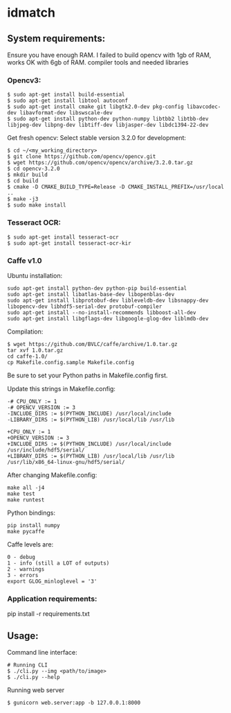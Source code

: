# idmatch

## System requirements:
Ensure you have enough RAM. I failed to build opencv with 1gb of RAM, works OK with 6gb of RAM.
compiler tools and needed libraries

### Opencv3:

```
$ sudo apt-get install build-essential
$ sudo apt-get install libtool autoconf
$ sudo apt-get install cmake git libgtk2.0-dev pkg-config libavcodec-dev libavformat-dev libswscale-dev
$ sudo apt-get install python-dev python-numpy libtbb2 libtbb-dev libjpeg-dev libpng-dev libtiff-dev libjasper-dev libdc1394-22-dev
```

Get fresh opencv:
Select stable version 3.2.0 for development:

```
$ cd ~/<my_working_directory>
$ git clone https://github.com/opencv/opencv.git
$ wget https://github.com/opencv/opencv/archive/3.2.0.tar.gz
$ cd opencv-3.2.0
$ mkdir build
$ cd build
$ cmake -D CMAKE_BUILD_TYPE=Release -D CMAKE_INSTALL_PREFIX=/usr/local  ..
$ make -j3
$ sudo make install
```

### Tesseract OCR:

```
$ sudo apt-get install tesseract-ocr
$ sudo apt-get install tesseract-ocr-kir 
```

### Caffe v1.0

Ubuntu installation:
```
sudo apt-get install python-dev python-pip build-essential  
sudo apt-get install libatlas-base-dev libopenblas-dev  
sudo apt-get install libprotobuf-dev libleveldb-dev libsnappy-dev libopencv-dev libhdf5-serial-dev protobuf-compiler  
sudo apt-get install --no-install-recommends libboost-all-dev  
sudo apt-get install libgflags-dev libgoogle-glog-dev liblmdb-dev  
```
Compilation:
```
$ wget https://github.com/BVLC/caffe/archive/1.0.tar.gz
tar xvf 1.0.tar.gz
cd caffe-1.0/
cp Makefile.config.sample Makefile.config
```
Be sure to set your Python paths in Makefile.config first.

Update this strings in Makefile.config:
```
-# CPU_ONLY := 1
-# OPENCV_VERSION := 3
-INCLUDE_DIRS := $(PYTHON_INCLUDE) /usr/local/include
-LIBRARY_DIRS := $(PYTHON_LIB) /usr/local/lib /usr/lib

+CPU_ONLY := 1
+OPENCV_VERSION := 3
+INCLUDE_DIRS := $(PYTHON_INCLUDE) /usr/local/include /usr/include/hdf5/serial/
+LIBRARY_DIRS := $(PYTHON_LIB) /usr/local/lib /usr/lib /usr/lib/x86_64-linux-gnu/hdf5/serial/
```

After changing Makefile.config:
```
make all -j4
make test
make runtest
```
Python bindings:

```
pip install numpy
make pycaffe
```

Caffe levels are:
```
0 - debug
1 - info (still a LOT of outputs)
2 - warnings
3 - errors
export GLOG_minloglevel = '3'
```

### Application requirements:
pip install -r requirements.txt

## Usage:

Command line interface:
```
# Running CLI
$ ./cli.py --img <path/to/image>
$ ./cli.py --help
```

Running web server
```
$ gunicorn web.server:app -b 127.0.0.1:8000
```
